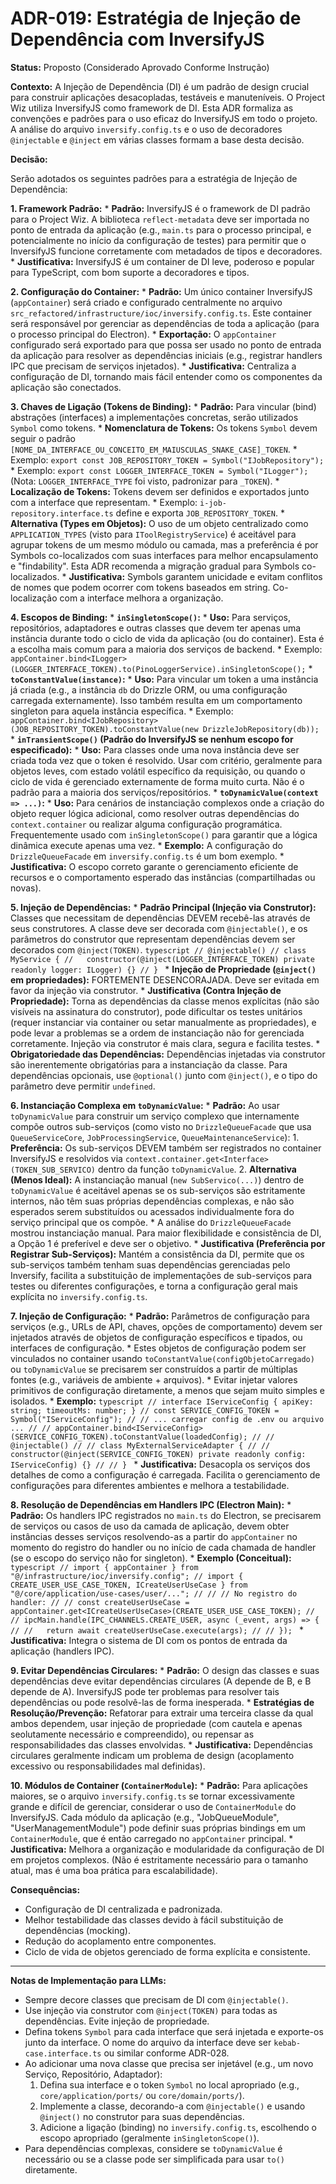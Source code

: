 # ADR-019: Estratégia de Injeção de Dependência com InversifyJS

**Status:** Proposto (Considerado Aprovado Conforme Instrução)

**Contexto:**
A Injeção de Dependência (DI) é um padrão de design crucial para construir aplicações desacopladas, testáveis e manuteníveis. O Project Wiz utiliza InversifyJS como framework de DI. Esta ADR formaliza as convenções e padrões para o uso eficaz do InversifyJS em todo o projeto. A análise do arquivo `inversify.config.ts` e o uso de decoradores `@injectable` e `@inject` em várias classes formam a base desta decisão.

**Decisão:**

Serão adotados os seguintes padrões para a estratégia de Injeção de Dependência:

**1. Framework Padrão:**
    *   **Padrão:** InversifyJS é o framework de DI padrão para o Project Wiz. A biblioteca `reflect-metadata` deve ser importada no ponto de entrada da aplicação (e.g., `main.ts` para o processo principal, e potencialmente no início da configuração de testes) para permitir que o InversifyJS funcione corretamente com metadados de tipos e decoradores.
    *   **Justificativa:** InversifyJS é um container de DI leve, poderoso e popular para TypeScript, com bom suporte a decoradores e tipos.

**2. Configuração do Container:**
    *   **Padrão:** Um único container InversifyJS (`appContainer`) será criado e configurado centralmente no arquivo `src_refactored/infrastructure/ioc/inversify.config.ts`. Este container será responsável por gerenciar as dependências de toda a aplicação (para o processo principal do Electron).
    *   **Exportação:** O `appContainer` configurado será exportado para que possa ser usado no ponto de entrada da aplicação para resolver as dependências iniciais (e.g., registrar handlers IPC que precisam de serviços injetados).
    *   **Justificativa:** Centraliza a configuração de DI, tornando mais fácil entender como os componentes da aplicação são conectados.

**3. Chaves de Ligação (Tokens de Binding):**
    *   **Padrão:** Para vincular (bind) abstrações (interfaces) a implementações concretas, serão utilizados `Symbol` como tokens.
    *   **Nomenclatura de Tokens:** Os tokens `Symbol` devem seguir o padrão `[NOME_DA_INTERFACE_OU_CONCEITO_EM_MAIUSCULAS_SNAKE_CASE]_TOKEN`.
        *   Exemplo: `export const JOB_REPOSITORY_TOKEN = Symbol("IJobRepository");`
        *   Exemplo: `export const LOGGER_INTERFACE_TOKEN = Symbol("ILogger");` (Nota: `LOGGER_INTERFACE_TYPE` foi visto, padronizar para `_TOKEN`).
    *   **Localização de Tokens:** Tokens devem ser definidos e exportados junto com a interface que representam.
        *   Exemplo: `i-job-repository.interface.ts` define e exporta `JOB_REPOSITORY_TOKEN`.
    *   **Alternativa (Types em Objetos):** O uso de um objeto centralizado como `APPLICATION_TYPES` (visto para `IToolRegistryService`) é aceitável para agrupar tokens de um mesmo módulo ou camada, mas a preferência é por Symbols co-localizados com suas interfaces para melhor encapsulamento e "findability". Esta ADR recomenda a migração gradual para Symbols co-localizados.
    *   **Justificativa:** Symbols garantem unicidade e evitam conflitos de nomes que podem ocorrer com tokens baseados em string. Co-localização com a interface melhora a organização.

**4. Escopos de Binding:**
    *   **`inSingletonScope()`:**
        *   **Uso:** Para serviços, repositórios, adaptadores e outras classes que devem ter apenas uma instância durante todo o ciclo de vida da aplicação (ou do container). Esta é a escolha mais comum para a maioria dos serviços de backend.
        *   Exemplo: `appContainer.bind<ILogger>(LOGGER_INTERFACE_TOKEN).to(PinoLoggerService).inSingletonScope();`
    *   **`toConstantValue(instance)`:**
        *   **Uso:** Para vincular um token a uma instância já criada (e.g., a instância `db` do Drizzle ORM, ou uma configuração carregada externamente). Isso também resulta em um comportamento singleton para aquela instância específica.
        *   Exemplo: `appContainer.bind<IJobRepository>(JOB_REPOSITORY_TOKEN).toConstantValue(new DrizzleJobRepository(db));`
    *   **`inTransientScope()` (Padrão do InversifyJS se nenhum escopo for especificado):**
        *   **Uso:** Para classes onde uma nova instância deve ser criada toda vez que o token é resolvido. Usar com critério, geralmente para objetos leves, com estado volátil específico da requisição, ou quando o ciclo de vida é gerenciado externamente de forma muito curta. Não é o padrão para a maioria dos serviços/repositórios.
    *   **`toDynamicValue(context => ...)`:**
        *   **Uso:** Para cenários de instanciação complexos onde a criação do objeto requer lógica adicional, como resolver outras dependências do `context.container` ou realizar alguma configuração programática. Frequentemente usado com `inSingletonScope()` para garantir que a lógica dinâmica execute apenas uma vez.
        *   **Exemplo:** A configuração do `DrizzleQueueFacade` em `inversify.config.ts` é um bom exemplo.
    *   **Justificativa:** O escopo correto garante o gerenciamento eficiente de recursos e o comportamento esperado das instâncias (compartilhadas ou novas).

**5. Injeção de Dependências:**
    *   **Padrão Principal (Injeção via Construtor):** Classes que necessitam de dependências DEVEM recebê-las através de seus construtores. A classe deve ser decorada com `@injectable()`, e os parâmetros do construtor que representam dependências devem ser decorados com `@inject(TOKEN)`.
        ```typescript
        // @injectable()
        // class MyService {
        //   constructor(@inject(LOGGER_INTERFACE_TOKEN) private readonly logger: ILogger) {}
        // }
        ```
    *   **Injeção de Propriedade (`@inject()` em propriedades):** FORTEMENTE DESENCORAJADA. Deve ser evitada em favor da injeção via construtor.
        *   **Justificativa (Contra Injeção de Propriedade):** Torna as dependências da classe menos explícitas (não são visíveis na assinatura do construtor), pode dificultar os testes unitários (requer instanciar via container ou setar manualmente as propriedades), e pode levar a problemas se a ordem de instanciação não for gerenciada corretamente. Injeção via construtor é mais clara, segura e facilita testes.
    *   **Obrigatoriedade das Dependências:** Dependências injetadas via construtor são inerentemente obrigatórias para a instanciação da classe. Para dependências opcionais, use `@optional()` junto com `@inject()`, e o tipo do parâmetro deve permitir `undefined`.

**6. Instanciação Complexa em `toDynamicValue`:**
    *   **Padrão:** Ao usar `toDynamicValue` para construir um serviço complexo que internamente compõe outros sub-serviços (como visto no `DrizzleQueueFacade` que usa `QueueServiceCore`, `JobProcessingService`, `QueueMaintenanceService`):
        1.  **Preferência:** Os sub-serviços DEVEM também ser registrados no container InversifyJS e resolvidos via `context.container.get<Interface>(TOKEN_SUB_SERVICO)` dentro da função `toDynamicValue`.
        2.  **Alternativa (Menos Ideal):** A instanciação manual (`new SubServico(...)`) dentro de `toDynamicValue` é aceitável apenas se os sub-serviços são estritamente internos, não têm suas próprias dependências complexas, e não são esperados serem substituídos ou acessados individualmente fora do serviço principal que os compõe.
        *   A análise do `DrizzleQueueFacade` mostrou instanciação manual. Para maior flexibilidade e consistência de DI, a Opção 1 é preferível e deve ser o objetivo.
    *   **Justificativa (Preferência por Registrar Sub-Serviços):** Mantém a consistência da DI, permite que os sub-serviços também tenham suas dependências gerenciadas pelo Inversify, facilita a substituição de implementações de sub-serviços para testes ou diferentes configurações, e torna a configuração geral mais explícita no `inversify.config.ts`.

**7. Injeção de Configuração:**
    *   **Padrão:** Parâmetros de configuração para serviços (e.g., URLs de API, chaves, opções de comportamento) devem ser injetados através de objetos de configuração específicos e tipados, ou interfaces de configuração.
    *   Estes objetos de configuração podem ser vinculados no container usando `toConstantValue(configObjetoCarregado)` ou `toDynamicValue` se precisarem ser construídos a partir de múltiplas fontes (e.g., variáveis de ambiente + arquivos).
    *   Evitar injetar valores primitivos de configuração diretamente, a menos que sejam muito simples e isolados.
    *   **Exemplo:**
        ```typescript
        // interface IServiceConfig { apiKey: string; timeoutMs: number; }
        // const SERVICE_CONFIG_TOKEN = Symbol("IServiceConfig");
        // // ... carregar config de .env ou arquivo ...
        // // appContainer.bind<IServiceConfig>(SERVICE_CONFIG_TOKEN).toConstantValue(loadedConfig);
        // // @injectable()
        // // class MyExternalServiceAdapter {
        // //   constructor(@inject(SERVICE_CONFIG_TOKEN) private readonly config: IServiceConfig) {}
        // // }
        ```
    *   **Justificativa:** Desacopla os serviços dos detalhes de como a configuração é carregada. Facilita o gerenciamento de configurações para diferentes ambientes e melhora a testabilidade.

**8. Resolução de Dependências em Handlers IPC (Electron Main):**
    *   **Padrão:** Os handlers IPC registrados no `main.ts` do Electron, se precisarem de serviços ou casos de uso da camada de aplicação, devem obter instâncias desses serviços resolvendo-as a partir do `appContainer` no momento do registro do handler ou no início de cada chamada de handler (se o escopo do serviço não for singleton).
    *   **Exemplo (Conceitual):**
        ```typescript
        // import { appContainer } from "@/infrastructure/ioc/inversify.config";
        // import { CREATE_USER_USE_CASE_TOKEN, ICreateUserUseCase } from "@/core/application/use-cases/user/...";
        //
        // // No registro do handler:
        // // const createUserUseCase = appContainer.get<ICreateUserUseCase>(CREATE_USER_USE_CASE_TOKEN);
        // // ipcMain.handle(IPC_CHANNELS.CREATE_USER, async (_event, args) => {
        // //   return await createUserUseCase.execute(args);
        // // });
        ```
    *   **Justificativa:** Integra o sistema de DI com os pontos de entrada da aplicação (handlers IPC).

**9. Evitar Dependências Circulares:**
    *   **Padrão:** O design das classes e suas dependências deve evitar dependências circulares (A depende de B, e B depende de A). InversifyJS pode ter problemas para resolver tais dependências ou pode resolvê-las de forma inesperada.
    *   **Estratégias de Resolução/Prevenção:** Refatorar para extrair uma terceira classe da qual ambos dependem, usar injeção de propriedade (com cautela e apenas seolutamente necessário e compreendido), ou repensar as responsabilidades das classes envolvidas.
    *   **Justificativa:** Dependências circulares geralmente indicam um problema de design (acoplamento excessivo ou responsabilidades mal definidas).

**10. Módulos de Container (`ContainerModule`):**
    *   **Padrão:** Para aplicações maiores, se o arquivo `inversify.config.ts` se tornar excessivamente grande e difícil de gerenciar, considerar o uso de `ContainerModule` do InversifyJS. Cada módulo da aplicação (e.g., "JobQueueModule", "UserManagementModule") pode definir suas próprias bindings em um `ContainerModule`, que é então carregado no `appContainer` principal.
    *   **Justificativa:** Melhora a organização e modularidade da configuração de DI em projetos complexos. (Não é estritamente necessário para o tamanho atual, mas é uma boa prática para escalabilidade).

**Consequências:**
*   Configuração de DI centralizada e padronizada.
*   Melhor testabilidade das classes devido à fácil substituição de dependências (mocking).
*   Redução do acoplamento entre componentes.
*   Ciclo de vida de objetos gerenciado de forma explícita e consistente.

---
**Notas de Implementação para LLMs:**
*   Sempre decore classes que precisam de DI com `@injectable()`.
*   Use injeção via construtor com `@inject(TOKEN)` para todas as dependências. Evite injeção de propriedade.
*   Defina tokens `Symbol` para cada interface que será injetada e exporte-os junto da interface. O nome do arquivo da interface deve ser `kebab-case.interface.ts` ou similar conforme ADR-028.
*   Ao adicionar uma nova classe que precisa ser injetável (e.g., um novo Serviço, Repositório, Adaptador):
    1.  Defina sua interface e o token `Symbol` no local apropriado (e.g., `core/application/ports/` ou `core/domain/ports/`).
    2.  Implemente a classe, decorando-a com `@injectable()` e usando `@inject()` no construtor para suas dependências.
    3.  Adicione a ligação (binding) no `inversify.config.ts`, escolhendo o escopo apropriado (geralmente `inSingletonScope()`).
*   Para dependências complexas, considere se `toDynamicValue` é necessário ou se a classe pode ser simplificada para usar `to()` diretamente.
